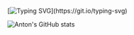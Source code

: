 
[![Typing SVG](https://readme-typing-svg.demolab.com?font=Fira+Code&pause=1000&color=F7F16E&width=435&lines=Hi!+I'm+Anton;Please%2C+check+out+my+personal+website!)](https://git.io/typing-svg)


![Anton's GitHub stats](https://github-readme-stats.vercel.app/api?username=AntonProLysenko&show_icons=true&theme=merko)
